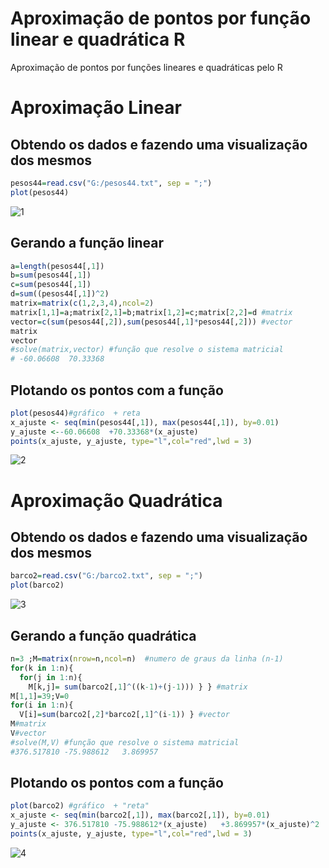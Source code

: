 # Aproximação de pontos por função linear e quadrática R
Aproximação de pontos por funções lineares e quadráticas pelo R

# Aproximação Linear
## Obtendo os dados e fazendo uma visualização dos mesmos
```R
pesos44=read.csv("G:/pesos44.txt", sep = ";")
plot(pesos44)
```
![1](https://user-images.githubusercontent.com/50224653/71490485-c5688700-2809-11ea-90b9-337d65a99232.png)

## Gerando a função linear
```R
a=length(pesos44[,1])
b=sum(pesos44[,1])
c=sum(pesos44[,1])
d=sum((pesos44[,1])^2)
matrix=matrix(c(1,2,3,4),ncol=2) 
matrix[1,1]=a;matrix[2,1]=b;matrix[1,2]=c;matrix[2,2]=d #matrix
vector=c(sum(pesos44[,2]),sum(pesos44[,1]*pesos44[,2])) #vector
matrix
vector
#solve(matrix,vector) #função que resolve o sistema matricial
# -60.06608  70.33368
```
## Plotando os pontos com a função
```R
plot(pesos44)#gráfico  + reta
x_ajuste <- seq(min(pesos44[,1]), max(pesos44[,1]), by=0.01)
y_ajuste <--60.06608  +70.33368*(x_ajuste)
points(x_ajuste, y_ajuste, type="l",col="red",lwd = 3)
```
![2](https://user-images.githubusercontent.com/50224653/71490482-c4cff080-2809-11ea-92a9-62d7a13a3dc1.png)

# Aproximação Quadrática
## Obtendo os dados e fazendo uma visualização dos mesmos
```R
barco2=read.csv("G:/barco2.txt", sep = ";")
plot(barco2)
```
![3](https://user-images.githubusercontent.com/50224653/71490483-c5688700-2809-11ea-8f1f-5573e8fe0267.png)

## Gerando a função quadrática
```R
n=3 ;M=matrix(nrow=n,ncol=n)  #numero de graus da linha (n-1)
for(k in 1:n){
  for(j in 1:n){
    M[k,j]= sum(barco2[,1]^((k-1)+(j-1))) } } #matrix
M[1,1]=39;V=0
for(i in 1:n){
  V[i]=sum(barco2[,2]*barco2[,1]^(i-1)) } #vector
M#matrix
V#vector
#solve(M,V) #função que resolve o sistema matricial
#376.517810 -75.988612   3.869957
```
## Plotando os pontos com a função
```R
plot(barco2) #gráfico  + "reta" 
x_ajuste <- seq(min(barco2[,1]), max(barco2[,1]), by=0.01)
y_ajuste <- 376.517810 -75.988612*(x_ajuste)   +3.869957*(x_ajuste)^2
points(x_ajuste, y_ajuste, type="l",col="red",lwd = 3)
```
![4](https://user-images.githubusercontent.com/50224653/71490484-c5688700-2809-11ea-9f3f-7227b256e231.png)

